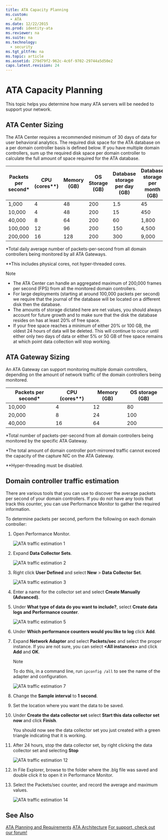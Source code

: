 ```yaml
---
title: ATA Capacity Planning
ms.custom: 
  - ATA
ms.date: 12/22/2015
ms.prod: identity-ata
ms.reviewer: na
ms.suite: na
ms.technology: 
  - security
ms.tgt_pltfrm: na
ms.topic: article
ms.assetid: 279d79f2-962c-4c6f-9702-29744a5d50e2
caps.latest.revision: 24
---
```

# ATA Capacity Planning
This topic helps you determine how many ATA servers will be needed to support your network.

## ATA Center Sizing
The ATA Center requires a recommended minimum of 30 days of data for user behavioral analytics. The required disk space for the ATA database on a per domain controller basis is defined below. If you have multiple domain controllers, sum up the required disk space per domain controller to calculate the full amount of space required for the ATA database.

|Packets per second&#42;|CPU (cores&#42;&#42;)|Memory (GB)|OS Storage (GB)|Database storage per day (GB)|Database storage per month (GB)|
|---------------------------|-------------------------|---------------|-------------------|---------------------------------|-----------------------------------|
|1,000|4|48|200|1.5|45|
|10,000|4|48|200|15|450|
|40,000|8|64|200|60|1,800|
|100,000|12|96|200|150|4,500|
|200,000|16|128|200|300|9,000|
&#42;Total daily average number of packets-per-second from all domain controllers being monitored by all ATA Gateways.

&#42;&#42;This includes physical cores, not hyper-threaded cores.

> [!NOTE]
> -   The ATA Center can handle an aggregated maximum of 200,000 frames per second (FPS) from all the monitored domain controllers.
> -   For large deployments (starting at around 100,000 packets per second) we require that the journal of the database will be located on a different disk then the database.
> -   The amounts of storage dictated here are net values, you should always account for future growth and to make sure that the disk the database resides on has at least 20% of free space.
> -   If your free space reaches a minimum of either 20% or 100 GB, the oldest 24 hours of data will be deleted. This will continue to occur until either only two days of data or either 5% or 50 GB of free space remains at which point data collection will stop working.

## ATA Gateway Sizing
An ATA Gateway can support monitoring multiple domain controllers, depending on the amount of network traffic of  the domain controllers being monitored.

|Packets per second&#42;|CPU (cores&#42;&#42;)|Memory (GB)|OS storage (GB)|
|---------------------------|-------------------------|---------------|-------------------|
|10,000|4|12|80|
|20,000|8|24|100|
|40,000|16|64|200|
&#42;Total number of packets-per-second from all domain controllers being monitored by the specific ATA Gateway.

&#42;The total amount of domain controller port-mirrored traffic cannot exceed the capacity of the capture NIC on the ATA Gateway.

&#42;&#42;Hyper-threading must be disabled.

## Domain controller traffic estimation
There are various tools that you can use to discover the average packets per second of your domain controllers. If you do not have any tools that track this counter, you can use Performance Monitor to gather the required information.

To determine packets per second, perform the following on each domain controller:

1.  Open Performance Monitor.

    ![ATA traffic estimation 1](../../ems/ATA_Content/media/ATA-traffic-estimation-1.png "ATA traffic estimation 1")

2.  Expand **Data Collector Sets**.

    ![ATA traffic estimation 2](../../ems/ATA_Content/media/ATA-traffic-estimation-2.png "ATA traffic estimation 2")

3.  Right click **User Defined** and select **New** &gt; **Data Collector Set**.

    ![ATA traffic estimation 3](../../ems/ATA_Content/media/ATA-traffic-estimation-3.png "ATA traffic estimation 3")

4.  Enter a name for the collector set and select **Create Manually (Advanced)**.

5.  Under **What type of data do you want to include?**, select  **Create data logs and Performance counter**.

    ![ATA traffic estimation 5](../../ems/ATA_Content/media/ATA-traffic-estimation-5.png "ATA traffic estimation 5")

6.  Under **Which performance counters would you like to log** click **Add**.

7.  Expand **Network Adapter** and select **Packets/sec** and select the proper instance. If you are not sure, you can select **&lt;All instances&gt;** and click **Add** and **OK**.

    > [!NOTE]
    > To do this, in a command line, run `ipconfig /all` to see the name of the adapter and configuration.

    ![ATA traffic estimation 7](../../ems/ATA_Content/media/ATA-traffic-estimation-7.png "ATA traffic estimation 7")

8.  Change the **Sample interval** to **1 second**.

9. Set the location where you want the data to be saved.

10. Under **Create the data collector set**  select **Start this data collector set now** and click **Finish**.

    You should now see the data collector set you just created with a green triangle indicating that it is working.

11. After 24 hours, stop the data collector set, by right clicking the data collector set and selecting **Stop**

    ![ATA traffic estimation 12](../../ems/ATA_Content/media/ATA-traffic-estimation-12.png "ATA traffic estimation 12")

12. In File Explorer, browse to the folder where the .blg file was saved and double click it to open it in Performance Monitor.

13. Select the Packets/sec counter, and record the average and maximum values.

    ![ATA traffic estimation 14](../../ems/ATA_Content/media/ATA-traffic-estimation-14.png "ATA traffic estimation 14")

## See Also
[ATA Planning and Requirements](../../ems/ATA_Content/ATA-Planning-and-Requirements.md)
 [ATA Architecture](../../ems/ATA_Content/ATA-Architecture.md)
 [For support, check out our forum!](https://social.technet.microsoft.com/Forums/security/en-US/home?forum=mata)

